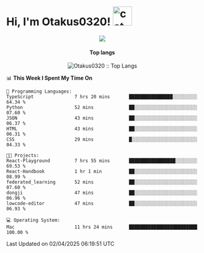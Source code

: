 <h1> Hi, I'm Otakus0320! <img src="https://media.giphy.com/media/mGcNjsfWAjY5AEZNw6/giphy.gif" width="50" alt="cat"></h1>

<p align="center"><img src="https://wakatime.com/badge/user/044d69d0-1253-4f60-96b6-5d19a0f9dde5.svg" /></p>

<h4 align="center">Top langs</h4>

<p align="center"><img src="https://github-readme-stats.vercel.app/api/top-langs/?username=Otakus0320&langs_count=10&theme=tokyonight&layout=compact&timestamp={{random_number}}" alt="Otakus0320 :: Top Langs" /></p>

<!--START_SECTION:waka-->
📊 **This Week I Spent My Time On** 

```text
💬 Programming Languages: 
TypeScript               7 hrs 20 mins       ████████████████░░░░░░░░░   64.34 % 
Python                   52 mins             ██░░░░░░░░░░░░░░░░░░░░░░░   07.60 % 
JSON                     43 mins             ██░░░░░░░░░░░░░░░░░░░░░░░   06.37 % 
HTML                     43 mins             ██░░░░░░░░░░░░░░░░░░░░░░░   06.31 % 
CSS                      29 mins             █░░░░░░░░░░░░░░░░░░░░░░░░   04.33 % 

🐱‍💻 Projects: 
React-Playground         7 hrs 55 mins       █████████████████░░░░░░░░   69.53 % 
React-Handbook           1 hr 1 min          ██░░░░░░░░░░░░░░░░░░░░░░░   08.99 % 
federated_learning       52 mins             ██░░░░░░░░░░░░░░░░░░░░░░░   07.60 % 
dongji                   47 mins             ██░░░░░░░░░░░░░░░░░░░░░░░   06.96 % 
lowcode-editor           47 mins             ██░░░░░░░░░░░░░░░░░░░░░░░   06.93 % 

💻 Operating System: 
Mac                      11 hrs 24 mins      █████████████████████████   100.00 % 
```


 Last Updated on 02/04/2025 06:19:51 UTC
<!--END_SECTION:waka-->
